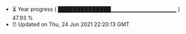 - ⏳ Year progress { ██████████████▁▁▁▁▁▁▁▁▁▁▁▁▁▁▁▁ } 47.93 %
- ⏰ Updated on Thu, 24 Jun 2021 22:20:13 GMT

